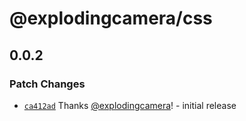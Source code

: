 # @explodingcamera/css

## 0.0.2

### Patch Changes

- [`ca412ad`](https://github.com/explodingcamera/esm/commit/ca412ad9bfbac3860f8ea579f9a9282e5cd60bbe) Thanks [@explodingcamera](https://github.com/explodingcamera)! - initial release

